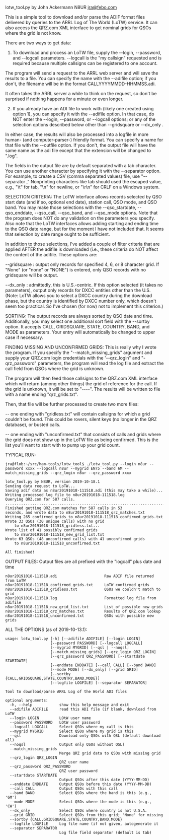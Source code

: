 lotw_tool.py by John Ackermann   N8UR   jra@febo.com

This is a simple tool to download and/or parse the ADIF format files
delivered by queries to the ARRL Log of The World (LoTW) service.
It can also access the QRZ.com XML interface to get nominal grids for
QSOs where the grid is not know.

There are two ways to get data:

1.  To download and process an LoTW file, supply the --login, --password,
and --logcall parameters.  --logcall is the "my callsign" requested and
is required because multiple callsigns can be registered to one account.

The program will send a request to the ARRL web server and will save the
results to a file.  You can specify the name with the --adifile option; if
you don't, the filename will be in the format CALLYYYYMMDD-HHMMSS.adi.

It often takes the ARRL server a while to think on the request, so don't
be surprised if nothing happens for a minute or even longer.

2.  If you already have an ADI file to work with (likely one created using
option 1), you can specify it with the --adifile option.  In that case,
do NOT enter the --login, --password, or --logcall options; or any of
the selection options described below other than --gridsquare or --dx_only .

In either case, the results will also be processed into a logfile in more 
human- (and computer-parser-) friendly format.  You can specify a name for 
that file with the --outfile option.  If you don't, the output file will 
have the same name as the adi file except that the extension will be 
changed to ".log".

The fields in the output file are by default separated with a tab character.
You can use another character by specifying it with the --separator option.
For example, to create a CSV (comma separated values) file, use
"--separator ,"  Nonprinting characters like tab should used the escaped
value, e.g., "\t" for tab, "\n" for newline, or "\r\n" for CRLF on a
Windows system.

SELECTION CRITERIA:
The LoTW interface allows records selected by QSO start date (and if so,
optional end date), station call, QSO mode, and QSO band.  You may
make those selections with the --qso_startdate, --qso_enddate,
--qso_call, --qso_band, and --qso_mode options.  Note that the program
does NOT do any validation on the parameters you specify.  Also note
that the LoTW interfaces allows adding starting and ending time to
the QSO date range, but for the moment I have not included that.  It
seems that selection by date range ought to be sufficient.

In addition to those selections, I've added a couple of filter
criteria that are applied AFTER the adifile is downloaded (i.e., these
criteria do NOT affect the content of the adifile.  These options are:

--gridsquare : output only records for specified 4, 6, or 8 character
grid.  If "None" (or "none" or "NONE") is entered, only QSO records
with no gridsquare will be output.

--dx_only : admittedly, this is U.S.-centric.  If this option selected
(it takes no parameters), output only records for DXCC entities other than
the U.S.  (Note: LoTW allows you to select a DXCC country during the download
phase, but the country is identified by DXCC number only, which doesn't seem
too practical.  So I've chosen (for now) not to implement this criterion.)

SORTING:
The output records are always sorted by QSO date and time.  Additionally,
you may select one additional sort field with the --sortby option.  It
accepts CALL, GRIDSQUARE, STATE, COUNTRY, BAND, and MODE as parameters.
Your entry will automatically be changed to upper case if necessary.

FINDING MISSING AND UNCONFIRMED GRIDS:
This is really why I wrote the program.  If you specify the 
"--match_missing_grids" argument and supply your QRZ.com login credentials
with the '--qrz_login" and "-qrz_password" parameters, the program
will read the log file and extract the call field from QSOs where the
grid is unknown.

The program will then feed those callsigns to the QRZ.com XML interface
which will return (among other things) the grid of reference for 
the call.  If the grid is unknown, it will be set to "----".  The results
will be written to file with a name ending "qrz_grids.txt".

Then, that file will be further processed to create two more files:

-- one ending with "gridless.txt" will contain callsigns for which
a grid couldn't be found.  This could be rovers, silent keys (no longer
in the QRZ database), or busted calls.

-- one ending with "unconfirmed.txt" that consists of calls and grids where
the grid does not show up in the LoTW file as being confirmed.  This is the
list you'll want to start with to pump up your grid count.

TYPICAL RUN:
```
jra@flob:~/src/ham-tools/lotw_tool$ ./lotw_tool.py --login n8ur --password xxxx --logcall n8ur --mygrid EN75 --band 6M --match_missing_grids --qrz_login n8ur --qrz_password xxxx

lotw_tool.py by N8UR, version 2019-10-18.1
Sending data request to LoTW...
Saving adif data as n8ur20191018-111518.adi (this may take a while)...
Writing processed log file to n8ur20191018-111518.log
Querying QRZ.com for 587 calls. ...........................................................................................................................................................................................................................................................................................................................................................................................................................................................................................................................................................................................................
Finished getting QRZ.com matches for 587 calls in 53
seconds, and wrote data to n8ur20191018-111518_qrz_matches.txt
Writing 265 confirmed grids to n8ur20191018-111518_confirmed_grids.txt
Wrote 33 QSOs (30 unique calls) with no grid
	to n8ur20191018-111518_gridless.txt...
Wrote list of 41 possibly confirmed grids
	to n8ur20191018-111518_new_grid_list.txt
Wrote 63 QSOs (48 unconfirmed calls) with 41 unconfirmed grids
	to n8ur20191018-111518_unconfirmed.txt

All finished!
```

OUTPUT FILES:
Output files are all prefixed with the "logcall" plus date and time

```
n8ur20191018-111518.adi                     Raw ADIF file returned from LoTW
n8ur20191018-111518_confirmed_grids.txt     LoTW confirmed grids  
n8ur20191018-111518_gridless.txt            QSOs we couldn't match to grid
n8ur20191018-111518.log                     Formatted log file from adifile
n8ur20191018-111518_new_grid_list.txt       List of possible new grids
n8ur20191018-111518_qrz_matches.txt         Results of QRZ.com lookup
n8ur20191018-111518_unconfirmed.txt         QSOs with possible new grids
```

ALL THE OPTIONS (as of 2019-10-13.1):
```
usage: lotw_tool.py [-h] [--adifile ADIFILE] [--login LOGIN]
                    [--password PASSWORD] [--logcall LOGCALL]
                    [--mygrid MYGRID] [--qsl | --noqsl]
                    [--match_missing_grids] [--qrz_login QRZ_LOGIN]
                    [--qrz_password QRZ_PASSWORD] [--startdate STARTDATE]
                    [--enddate ENDDATE] [--call CALL] [--band BAND]
                    [--mode MODE] [--dx_only] [--grid GRID]
                    [--sortby {CALL,GRIDSQUARE,STATE,COUNTRY,BAND,MODE}]
                    [--logfile LOGFILE] [--separator SEPARATOR]

Tool to download/parse ARRL Log of the World ADI files

optional arguments:
  -h, --help            show this help message and exit
  --adifile ADIFILE     read this ADI file (if blank, download from LoTW
  --login LOGIN         LOtW user name
  --password PASSWORD   LOtW user password
  --logcall LOGCALL     Select QSOs where my call is this
  --mygrid MYGRID       Select QSOs where my grid is this
  --qsl                 Download only QSOs with QSL (default download all)
  --noqsl               Output only QSOs without QSL)
  --match_missing_grids
                        Merge QRZ grid data to QSOs with missing grid
  --qrz_login QRZ_LOGIN
                        QRZ user name
  --qrz_password QRZ_PASSWORD
                        QRZ user password
  --startdate STARTDATE
                        Output QSOs after this date (YYYY-MM-DD)
  --enddate ENDDATE     Output QSOs before this date (YYYY-MM-DD)
  --call CALL           Output QSOs with this call
  --band BAND           Select QSOs where the band is this (e.g., '6M')
  --mode MODE           Select QSOs where the mode is this (e.g., 'CW')
  --dx_only             Select QSOs where country is not U.S.A.
  --grid GRID           Select QSOs from this grid; 'None' for missing
  --sortby {CALL,GRIDSQUARE,STATE,COUNTRY,BAND,MODE}
  --logfile LOGFILE     Log file name (if not given, autogenerate it
  --separator SEPARATOR
                        Log file field separator (default is tab)

```
